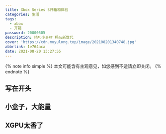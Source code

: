 ```yaml
---
title: Xbox Series S开箱和体验
categories: 生活
tags:
  - xbox
  - 开箱
password: 20000505
description: 精巧小身材 畅玩新世代
cover: 'https://cdn.muyulong.top/image/202108201340748.jpg'
abbrlink: 1e764aca
date: 2021-08-20 13:27:55
---
```


{% note info simple %}
本文可能含有主观意见，如您感到不适请立即关闭。
{% endnote %}

## 写在开头



## 小盒子，大能量



## XGPU太香了




